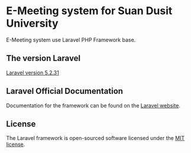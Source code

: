 # E-Meeting system for Suan Dusit University

E-Meeting system use Laravel PHP Framework base.

## The version Laravel

[Laravel version 5.2.31](https://github.com/laravel/laravel/tree/v5.2.31)

## Laravel Official Documentation

Documentation for the framework can be found on the [Laravel website](http://laravel.com/docs/5.2).

## License

The Laravel framework is open-sourced software licensed under the [MIT license](http://opensource.org/licenses/MIT).
